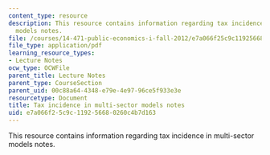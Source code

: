 ```yaml
---
content_type: resource
description: This resource contains information regarding tax incidence in multi-sector
  models notes.
file: /courses/14-471-public-economics-i-fall-2012/e7a066f25c9c119256680260c4b7d163_MIT14_471F12_Sector_Models.pdf
file_type: application/pdf
learning_resource_types:
- Lecture Notes
ocw_type: OCWFile
parent_title: Lecture Notes
parent_type: CourseSection
parent_uid: 00c88a64-4348-e79e-4e97-96ce5f933e3e
resourcetype: Document
title: Tax incidence in multi-sector models notes
uid: e7a066f2-5c9c-1192-5668-0260c4b7d163
---
```

This resource contains information regarding tax incidence in multi-sector models notes.

